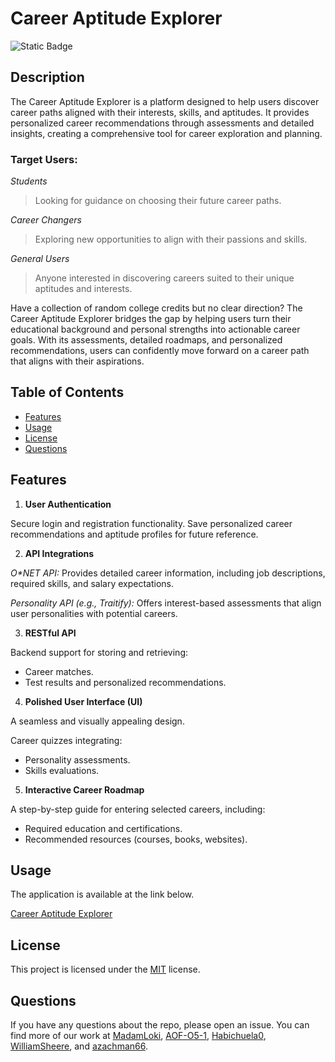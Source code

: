 # Career Aptitude Explorer

  ![Static Badge](https://img.shields.io/badge/license-MIT-blue)

## Description

The Career Aptitude Explorer is a platform designed to help users discover career paths aligned with their interests, skills, and aptitudes. It provides personalized career recommendations through assessments and detailed insights, creating a comprehensive tool for career exploration and planning.

### **Target Users:**
_Students_
> Looking for guidance on choosing their future career paths.

_Career Changers_
> Exploring new opportunities to align with their passions and skills.

_General Users_
> Anyone interested in discovering careers suited to their unique aptitudes and interests.


Have a collection of random college credits but no clear direction? The Career Aptitude Explorer bridges the gap by helping users turn their educational background and personal strengths into actionable career goals. With its assessments, detailed roadmaps, and personalized recommendations, users can confidently move forward on a career path that aligns with their aspirations.


## Table of Contents
  - [Features](#features)
  - [Usage](#usage)
  - [License](#license)
  - [Questions](#questions)

## Features
1. **User Authentication**

Secure login and registration functionality.
Save personalized career recommendations and aptitude profiles for future reference.

2. **API Integrations**

_O*NET API:_
Provides detailed career information, including job descriptions, required skills, and salary expectations.

_Personality API (e.g., Traitify):_
Offers interest-based assessments that align user personalities with potential careers.

3. **RESTful API**

Backend support for storing and retrieving:
- Career matches.
- Test results and personalized recommendations.

4. **Polished User Interface (UI)**

A seamless and visually appealing design.

Career quizzes integrating:
- Personality assessments.
- Skills evaluations.

5. **Interactive Career Roadmap**

A step-by-step guide for entering selected careers, including:
- Required education and certifications.
- Recommended resources (courses, books, websites).

## Usage
The application is available at the link below.

[Career Aptitude Explorer](https://career-aptitude-explorer-api.onrender.com/)

## License

This project is licensed under the [MIT](https://choosealicense.com/licenses/MIT/) license.
  
## Questions
  If you have any questions about the repo, please open an issue.
  You can find more of our work at [MadamLoki](https://github.com/MadamLoki), [AOF-O5-1](https://github.com/AOF-O5-1), [Habichuela0](https://github.com/Habichuela0), [WilliamSheere](https://github.com/WilliamSheere), and [azachman66](https://github.com/azachman66).
